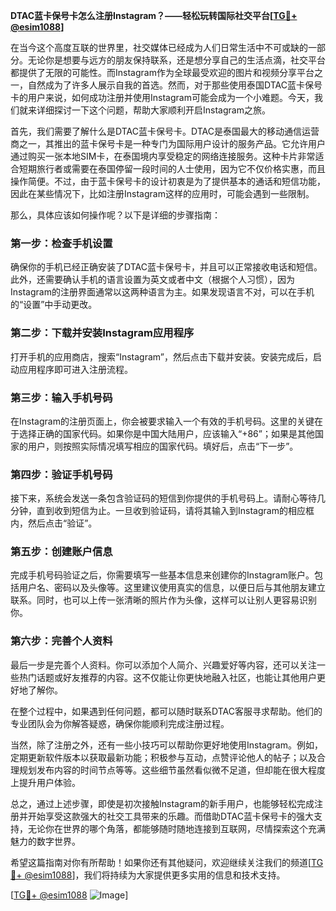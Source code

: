 **DTAC蓝卡保号卡怎么注册Instagram？——轻松玩转国际社交平台[[TG💪+ @esim1088](https://t.me/s/esim1088)]**

在当今这个高度互联的世界里，社交媒体已经成为人们日常生活中不可或缺的一部分。无论你是想要与远方的朋友保持联系，还是想分享自己的生活点滴，社交平台都提供了无限的可能性。而Instagram作为全球最受欢迎的图片和视频分享平台之一，自然成为了许多人展示自我的首选。然而，对于那些使用泰国DTAC蓝卡保号卡的用户来说，如何成功注册并使用Instagram可能会成为一个小难题。今天，我们就来详细探讨一下这个问题，帮助大家顺利开启Instagram之旅。

首先，我们需要了解什么是DTAC蓝卡保号卡。DTAC是泰国最大的移动通信运营商之一，其推出的蓝卡保号卡是一种专门为国际用户设计的服务产品。它允许用户通过购买一张本地SIM卡，在泰国境内享受稳定的网络连接服务。这种卡片非常适合短期旅行者或需要在泰国停留一段时间的人士使用，因为它不仅价格实惠，而且操作简便。不过，由于蓝卡保号卡的设计初衷是为了提供基本的通话和短信功能，因此在某些情况下，比如注册Instagram这样的应用时，可能会遇到一些限制。

那么，具体应该如何操作呢？以下是详细的步骤指南：

### 第一步：检查手机设置
确保你的手机已经正确安装了DTAC蓝卡保号卡，并且可以正常接收电话和短信。此外，还需要确认手机的语言设置为英文或者中文（根据个人习惯），因为Instagram的注册界面通常以这两种语言为主。如果发现语言不对，可以在手机的“设置”中手动更改。

### 第二步：下载并安装Instagram应用程序
打开手机的应用商店，搜索“Instagram”，然后点击下载并安装。安装完成后，启动应用程序即可进入注册流程。

### 第三步：输入手机号码
在Instagram的注册页面上，你会被要求输入一个有效的手机号码。这里的关键在于选择正确的国家代码。如果你是中国大陆用户，应该输入“+86”；如果是其他国家的用户，则按照实际情况填写相应的国家代码。填好后，点击“下一步”。

### 第四步：验证手机号码
接下来，系统会发送一条包含验证码的短信到你提供的手机号码上。请耐心等待几分钟，直到收到短信为止。一旦收到验证码，请将其输入到Instagram的相应框内，然后点击“验证”。

### 第五步：创建账户信息
完成手机号码验证之后，你需要填写一些基本信息来创建你的Instagram账户。包括用户名、密码以及头像等。这里建议使用真实的信息，以便日后与其他朋友建立联系。同时，也可以上传一张清晰的照片作为头像，这样可以让别人更容易识别你。

### 第六步：完善个人资料
最后一步是完善个人资料。你可以添加个人简介、兴趣爱好等内容，还可以关注一些热门话题或好友推荐的内容。这不仅能让你更快地融入社区，也能让其他用户更好地了解你。

在整个过程中，如果遇到任何问题，都可以随时联系DTAC客服寻求帮助。他们的专业团队会为你解答疑惑，确保你能顺利完成注册过程。

当然，除了注册之外，还有一些小技巧可以帮助你更好地使用Instagram。例如，定期更新软件版本以获取最新功能；积极参与互动，点赞评论他人的帖子；以及合理规划发布内容的时间节点等等。这些细节虽然看似微不足道，但却能在很大程度上提升用户体验。

总之，通过上述步骤，即使是初次接触Instagram的新手用户，也能够轻松完成注册并开始享受这款强大的社交工具带来的乐趣。而借助DTAC蓝卡保号卡的强大支持，无论你在世界的哪个角落，都能够随时随地连接到互联网，尽情探索这个充满魅力的数字世界。

希望这篇指南对你有所帮助！如果你还有其他疑问，欢迎继续关注我们的频道[[TG💪+ @esim1088](https://t.me/s/esim1088)]，我们将持续为大家提供更多实用的信息和技术支持。

[[TG💪+ @esim1088](https://t.me/s/esim1088) ![Image](https://i.postimg.cc/4NQfJmqS/Snipaste-2025-05-13-00-14-12.png)]